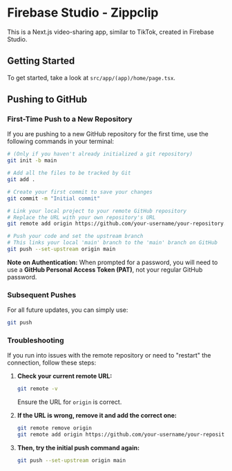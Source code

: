 # Firebase Studio - Zippclip

This is a Next.js video-sharing app, similar to TikTok, created in Firebase Studio.

## Getting Started

To get started, take a look at `src/app/(app)/home/page.tsx`.

## Pushing to GitHub

### First-Time Push to a New Repository

If you are pushing to a new GitHub repository for the first time, use the following commands in your terminal:

```bash
# (Only if you haven't already initialized a git repository)
git init -b main

# Add all the files to be tracked by Git
git add .

# Create your first commit to save your changes
git commit -m "Initial commit"

# Link your local project to your remote GitHub repository
# Replace the URL with your own repository's URL
git remote add origin https://github.com/your-username/your-repository.git

# Push your code and set the upstream branch
# This links your local 'main' branch to the 'main' branch on GitHub
git push --set-upstream origin main
```

**Note on Authentication:** When prompted for a password, you will need to use a **GitHub Personal Access Token (PAT)**, not your regular GitHub password.

### Subsequent Pushes

For all future updates, you can simply use:
```bash
git push
```

### Troubleshooting

If you run into issues with the remote repository or need to "restart" the connection, follow these steps:

1.  **Check your current remote URL:**
    ```bash
    git remote -v
    ```
    Ensure the URL for `origin` is correct.

2.  **If the URL is wrong, remove it and add the correct one:**
    ```bash
    git remote remove origin
    git remote add origin https://github.com/your-username/your-repository.git
    ```

3.  **Then, try the initial push command again:**
    ```bash
    git push --set-upstream origin main
    ```